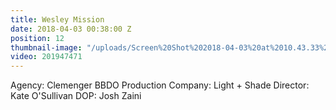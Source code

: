 ```yaml
---
title: Wesley Mission
date: 2018-04-03 00:38:00 Z
position: 12
thumbnail-image: "/uploads/Screen%20Shot%202018-04-03%20at%2010.43.33%20am.png"
video: 201947471
---
```


Agency: Clemenger BBDO
Production Company: Light + Shade
Director: Kate O'Sullivan
DOP: Josh Zaini